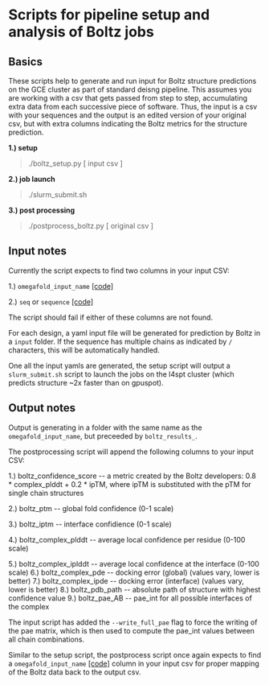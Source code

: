 # Scripts for pipeline setup and analysis of Boltz jobs

## Basics

These scripts help to generate and run input for Boltz structure predictions on the GCE cluster as part of standard deisng pipeline. This assumes you are working with a csv that gets passed from step to step, accumulating extra data from each successive piece of software. Thus, the input is a csv with your sequences and the output is an edited version of your original csv, but with extra columns indicating the Boltz metrics for the structure prediction.

**1.) setup**

> ./boltz_setup.py [ input csv ]

**2.) job launch**

> ./slurm_submit.sh

**3.) post processing**

> ./postprocess_boltz.py [ original csv ]

## Input notes

Currently the script expects to find two columns in your input CSV:

1.) `omegafold_input_name` [[code]](https://github.com/ZipBioTx/boltz/blob/df27f97fd933e360677b91f52321625d997dd631/scripts/cluster_scripts/boltz_setup.py#L46)

2.) `seq` or `sequence` [[code]](https://github.com/ZipBioTx/boltz/blob/df27f97fd933e360677b91f52321625d997dd631/scripts/cluster_scripts/boltz_setup.py#L36)

The script should fail if either of these columns are not found.

For each design, a yaml input file will be generated for prediction by Boltz in a `input` folder. If the sequence has multiple chains as indicated by `/` characters, this will be automatically handled.

One all the input yamls are generated, the setup script will output a `slurm_submit.sh` script to launch the jobs on the l4spt cluster (which predicts structure ~2x faster than on gpuspot).

## Output notes

Output is generating in a folder with the same name as the `omegafold_input_name`, but preceeded by `boltz_results_`.

The postprocessing script will append the following columns to your input CSV:

1.) boltz_confidence_score -- a metric created by the Boltz developers: 0.8 * complex_plddt + 0.2 * ipTM, where ipTM is substituted with the pTM for single chain structures

2.) boltz_ptm -- global fold confidence (0-1 scale)

3.) boltz_iptm -- interface confidience (0-1 scale)

4.) boltz_complex_plddt -- average local confidence per residue (0-100 scale)

5.) boltz_complex_iplddt -- average local confidence at the interface (0-100 scale)
6.) boltz_complex_pde -- docking error (global) (values vary, lower is better)
7.) boltz_complex_ipde -- docking error (interface) (values vary, lower is better)
8.) boltz_pdb_path  -- absolute path of structure with highest confidence value
9.) boltz_pae_AB -- pae_int for all possible interfaces of the complex

The input script has added the `--write_full_pae` flag to force the writing of the pae matrix, which is then used to compute the pae_int values between all chain combinations.

Similar to the setup script, the postprocess script once again expects to find a `omegafold_input_name` [[code]](https://github.com/ZipBioTx/boltz/blob/df27f97fd933e360677b91f52321625d997dd631/scripts/cluster_scripts/boltz_postprocess.py#L148) column in your input csv for proper mapping of the Boltz data back to the output csv.
 
